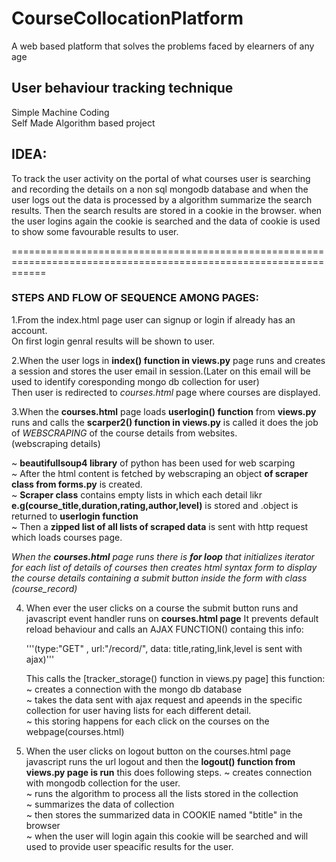 # CourseCollocationPlatform
A web  based platform that solves the problems faced by elearners of any age 

## User behaviour tracking technique 
Simple Machine Coding </br>
Self Made Algorithm based project </br>



## IDEA: 
To track the user activity on the portal of what courses user is searching and recording 
the details on a non sql mongodb database and when the user logs out the data is processed by a algorithm 
summarize the search results.
Then the search results are stored in a cookie in the browser.
when the user logins again the cookie is searched and the data of cookie is used to show some favourable 
results to user.

==================================================================================================================

### STEPS AND FLOW OF SEQUENCE AMONG PAGES:


1.From the index.html page user can signup or login if already has an account.</br>
  On first login genral results will be shown to user.

2.When the user logs in **index() function in views.py**  page runs and creates a session and stores the user email in session.(Later on this email will be used to identify         coresponding mongo db collection for user) </br>
  Then user is redirected to *courses.html* page where courses are displayed.

3.When the **courses.html** page loads **userlogin() function** from **views.py** runs and calls the **scarper2() function in views.py** is called it does the job of _WEBSCRAPING_ of the course details from websites. </br>
(webscraping details)

~ **beautifullsoup4 library** of python has been used for web scarping </br>
~ After the html content is fetched by webscraping an object **of scraper class from forms.py** is created. </br>
~ **Scraper class** contains empty lists in which each detail likr **e.g(course_title,duration,rating,author,level)** is stored and .object is returned to **userlogin function** </br>
~ Then a **zipped list of all lists of scraped data** is sent with http request which loads courses page. </br>

 _When the **courses.html** page runs there is **for loop** that initializes iterator for each list of details of courses
   then creates html syntax form to display the course details containing a submit button inside the form with class (course_record)_

4. When ever the user clicks on a course the submit button runs and javascript event handler runs on **courses.html page**
   It prevents default reload behaviour and calls an AJAX FUNCTION() containg this info:
 
   '''(type:"GET" , url:"/record/", data: title,rating,link,level  is sent with ajax)'''

   This calls the [tracker_storage() function in views.py page] this function:
		~ creates a connection with the mongo db database </br>
		~ takes the data sent with ajax request and apeends in the specific collection for user
		  having lists for each different detail. </br>
		~ this storing happens for each click on the courses on the webpage(courses.html) </br>

5. When the user clicks on logout button on the courses.html page javascript runs the url logout
   and then the **logout() function from views.py page is run** this does following steps.
	~ creates connection with mongodb collection for the user. </br>
	~ runs the algorithm to process all the lists stored in the collection </br>
	~ summarizes the data of collection </br>
	~ then stores the summarized data in COOKIE named "btitle"  in the browser </br>
	~ when the user will login again this cookie will be searched and will used to provide user speacific results for the user.
